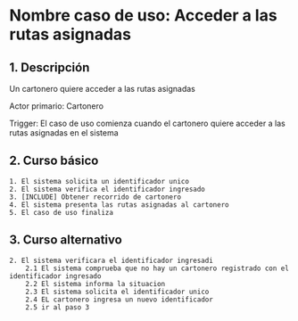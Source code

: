 # Nombre caso de uso: Acceder a las rutas asignadas

## 1. Descripción
Un cartonero quiere acceder a las rutas asignadas

Actor primario: Cartonero

Trigger: El caso de uso comienza cuando el cartonero quiere acceder a las rutas asignadas en el sistema

## 2. Curso básico
	1. El sistema solicita un identificador unico
	2. El sistema verifica el identificador ingresado
	3. [INCLUDE] Obtener recorrido de cartonero
	4. El sistema presenta las rutas asignadas al cartonero
	5. El caso de uso finaliza

## 3. Curso alternativo
	2. El sistema verificara el identificador ingresadi
		2.1 El sistema comprueba que no hay un cartonero registrado con el identificador ingresado
		2.2 El sistema informa la situacion
		2.3 El sistema solicita el identificador unico
		2.4 EL cartonero ingresa un nuevo identificador
		2.5 ir al paso 3

